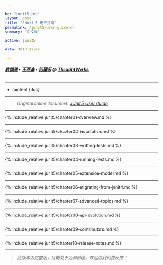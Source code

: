 ```yaml
---

bg: "junit5.png"
layout: post
title: "JUnit 5 用户指南"
permalink: /junit5/user-guide-cn
summary: "中文版"

active: junit5

date: 2017-12-05

---
```


###### ***[袁慎建](http://sjyuan.cc/about/) • [王亚鑫](http://www.jianshu.com/u/048f932015bc) • [何疆乐](http://www.jianshu.com/u/ab3e5acc3f2c) @ [ThoughtWorks](https://www.thoughtworks.com/)*** 

---

* content
{:toc}

---

>*Original online document: [JUnit 5 User Guide](http://junit.org/junit5/docs/current/user-guide/)*


---

{% include_relative junit5/chapter01-overview.md %}

---

{% include_relative junit5/chapter02-installation.md %}

---

{% include_relative junit5/chapter03-writting-tests.md %}

---

{% include_relative junit5/chapter04-running-tests.md %}

---

{% include_relative junit5/chapter05-extension-model.md %}

---

{% include_relative junit5/chapter06-migrating-from-junit4.md %}

---

{% include_relative junit5/chapter07-advanced-topics.md %}

---

{% include_relative junit5/chapter08-api-evolution.md %}

---

{% include_relative junit5/chapter09-contributors.md %}

---

{% include_relative junit5/chapter10-release-notes.md %}

---

>*此版本为完整版，目前处于公测阶段，欢迎给我们提反馈！*



















